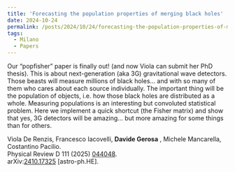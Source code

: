 ```yaml
---
title: 'Forecasting the population properties of merging black holes'
date: 2024-10-24
permalink: /posts/2024/10/24/forecasting-the-population-properties-of-merging-black-holes
tags:
  - Milano
  - Papers
---
```


Our “popfisher” paper is finally out! (and now Viola can submit her PhD thesis). This is about next-generation (aka 3G) gravitational wave detectors. Those beasts will measure millions of black holes… and with so many of them who cares about each source individually. The important thing will be the population of objects, i.e. how those black holes are distributed as a whole. Measuring populations is an interesting but convoluted statistical problem. Here we implement a quick shortcut (the Fisher matrix) and show that yes, 3G detectors will be amazing… but more amazing for some things than for others.

Viola De Renzis, Francesco Iacovelli, **Davide Gerosa** , Michele Mancarella, Costantino Pacilio.  
Physical Review D 111 (2025) [044048](<https://journals.aps.org/prd/abstract/10.1103/PhysRevD.111.044048>).  
arXiv:[](<https://arxiv.org/abs/2204.00026>)[](<https://arxiv.org/abs/2204.03423>)[2410.17325](<https://arxiv.org/abs/2410.17325>) [astro-ph.HE].


